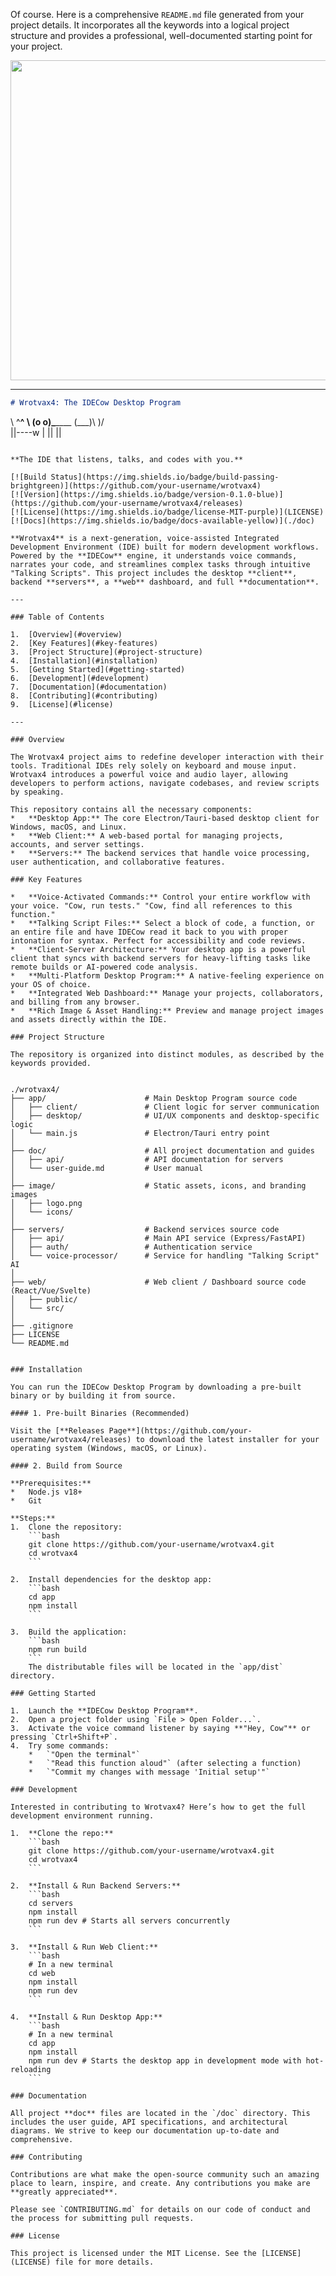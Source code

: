 Of course. Here is a comprehensive `README.md` file generated from your project details. It incorporates all the keywords into a logical project structure and provides a professional, well-documented starting point for your project.

<img src="./matrix/cec/image/logon.jpg" with="812" height="512">

---

```markdown
# Wrotvax4: The IDECow Desktop Program

```
 \   ^__^
  \  (o o)\_______
     (___)\       )\/\
         ||----w |
         ||     ||
```

**The IDE that listens, talks, and codes with you.**

[![Build Status](https://img.shields.io/badge/build-passing-brightgreen)](https://github.com/your-username/wrotvax4)
[![Version](https://img.shields.io/badge/version-0.1.0-blue)](https://github.com/your-username/wrotvax4/releases)
[![License](https://img.shields.io/badge/license-MIT-purple)](LICENSE)
[![Docs](https://img.shields.io/badge/docs-available-yellow)](./doc)

**Wrotvax4** is a next-generation, voice-assisted Integrated Development Environment (IDE) built for modern development workflows. Powered by the **IDECow** engine, it understands voice commands, narrates your code, and streamlines complex tasks through intuitive "Talking Scripts". This project includes the desktop **client**, backend **servers**, a **web** dashboard, and full **documentation**.

---

### Table of Contents

1.  [Overview](#overview)
2.  [Key Features](#key-features)
3.  [Project Structure](#project-structure)
4.  [Installation](#installation)
5.  [Getting Started](#getting-started)
6.  [Development](#development)
7.  [Documentation](#documentation)
8.  [Contributing](#contributing)
9.  [License](#license)

---

### Overview

The Wrotvax4 project aims to redefine developer interaction with their tools. Traditional IDEs rely solely on keyboard and mouse input. Wrotvax4 introduces a powerful voice and audio layer, allowing developers to perform actions, navigate codebases, and review scripts by speaking.

This repository contains all the necessary components:
*   **Desktop App:** The core Electron/Tauri-based desktop client for Windows, macOS, and Linux.
*   **Web Client:** A web-based portal for managing projects, accounts, and server settings.
*   **Servers:** The backend services that handle voice processing, user authentication, and collaborative features.

### Key Features

*   **Voice-Activated Commands:** Control your entire workflow with your voice. "Cow, run tests." "Cow, find all references to this function."
*   **Talking Script Files:** Select a block of code, a function, or an entire file and have IDECow read it back to you with proper intonation for syntax. Perfect for accessibility and code reviews.
*   **Client-Server Architecture:** Your desktop app is a powerful client that syncs with backend servers for heavy-lifting tasks like remote builds or AI-powered code analysis.
*   **Multi-Platform Desktop Program:** A native-feeling experience on your OS of choice.
*   **Integrated Web Dashboard:** Manage your projects, collaborators, and billing from any browser.
*   **Rich Image & Asset Handling:** Preview and manage project images and assets directly within the IDE.

### Project Structure

The repository is organized into distinct modules, as described by the keywords provided.


./wrotvax4/
├── app/                      # Main Desktop Program source code
│   ├── client/               # Client logic for server communication
│   ├── desktop/              # UI/UX components and desktop-specific logic
│   └── main.js               # Electron/Tauri entry point
│
├── doc/                      # All project documentation and guides
│   ├── api/                  # API documentation for servers
│   └── user-guide.md         # User manual
│
├── image/                    # Static assets, icons, and branding images
│   ├── logo.png
│   └── icons/
│
├── servers/                  # Backend services source code
│   ├── api/                  # Main API service (Express/FastAPI)
│   ├── auth/                 # Authentication service
│   └── voice-processor/      # Service for handling "Talking Script" AI
│
├── web/                      # Web client / Dashboard source code (React/Vue/Svelte)
│   ├── public/
│   └── src/
│
├── .gitignore
├── LICENSE
└── README.md


### Installation

You can run the IDECow Desktop Program by downloading a pre-built binary or by building it from source.

#### 1. Pre-built Binaries (Recommended)

Visit the [**Releases Page**](https://github.com/your-username/wrotvax4/releases) to download the latest installer for your operating system (Windows, macOS, or Linux).

#### 2. Build from Source

**Prerequisites:**
*   Node.js v18+
*   Git

**Steps:**
1.  Clone the repository:
    ```bash
    git clone https://github.com/your-username/wrotvax4.git
    cd wrotvax4
    ```

2.  Install dependencies for the desktop app:
    ```bash
    cd app
    npm install
    ```

3.  Build the application:
    ```bash
    npm run build
    ```
    The distributable files will be located in the `app/dist` directory.

### Getting Started

1.  Launch the **IDECow Desktop Program**.
2.  Open a project folder using `File > Open Folder...`.
3.  Activate the voice command listener by saying **"Hey, Cow"** or pressing `Ctrl+Shift+P`.
4.  Try some commands:
    *   `"Open the terminal"`
    *   `"Read this function aloud"` (after selecting a function)
    *   `"Commit my changes with message 'Initial setup'"`

### Development

Interested in contributing to Wrotvax4? Here’s how to get the full development environment running.

1.  **Clone the repo:**
    ```bash
    git clone https://github.com/your-username/wrotvax4.git
    cd wrotvax4
    ```

2.  **Install & Run Backend Servers:**
    ```bash
    cd servers
    npm install
    npm run dev # Starts all servers concurrently
    ```

3.  **Install & Run Web Client:**
    ```bash
    # In a new terminal
    cd web
    npm install
    npm run dev
    ```

4.  **Install & Run Desktop App:**
    ```bash
    # In a new terminal
    cd app
    npm install
    npm run dev # Starts the desktop app in development mode with hot-reloading
    ```

### Documentation

All project **doc** files are located in the `/doc` directory. This includes the user guide, API specifications, and architectural diagrams. We strive to keep our documentation up-to-date and comprehensive.

### Contributing

Contributions are what make the open-source community such an amazing place to learn, inspire, and create. Any contributions you make are **greatly appreciated**.

Please see `CONTRIBUTING.md` for details on our code of conduct and the process for submitting pull requests.

### License

This project is licensed under the MIT License. See the [LICENSE](LICENSE) file for more details.
```
